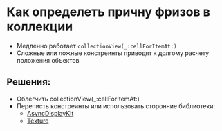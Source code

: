 # Как определеть причну фризов в коллекции

 - Медленно работает `collectionView(_:cellForItemAt:)`
 - Сложные или ложные констреинты приводят к долгому расчету положения объектов

## Решения:
-  Облегчить collectionView(_:cellForItemAt:)
-  Переписть констреинты или использовать сторонние библиотеки:
    - [AsyncDisplayKit](https://github.com/facebookarchive/AsyncDisplayKit)
    - [Texture](https://github.com/TextureGroup/Texture)
